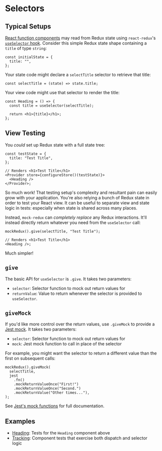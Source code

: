 # Selectors

## Typical Setups

[React function components](https://reactjs.org/docs/components-and-props.html) may read from Redux state using `react-redux`'s [`useSelector` hook](https://react-redux.js.org/api/hooks#useselector).
Consider this simple Redux state shape containing a `title` of type `string`:

```tsx
const initialState = {
  title: "",
};
```

Your state code might declare a `selectTitle` selector to retrieve that title:

```tsx
const selectTitle = (state) => state.title;
```

Your view code might use that selector to render the title:

```tsx
const Heading = () => {
  const title = useSelector(selectTitle);

  return <h1>{title}</h1>;
};
```

## View Testing

You _could_ set up Redux state with a full state tree:

```tsx
const testState = {
  title: "Test Title",
};

// Renders <h1>Test Title</h1>
<Provider store={configureStore()(testState)}>
  <Heading />
</Provider>;
```

So much work!
That testing setup's complexity and resultant pain can easily grow with your application.
You're also relying a bunch of Redux state in order to test your React view.
It can be useful to separate view and state logic in tests: especially when state is shared across many places.

Instead, `mock-redux` can _completely replace_ any Redux interactions.
It'll instead directly return whatever you need from the `useSelector` call:

```tsx
mockRedux().give(selectTitle, "Test Title");

// Renders <h1>Test Title</h1>
<Heading />;
```

Much simpler!

## `give`

The basic API for `useSelector` is `.give`.
It takes two parameters:

- `selector`: Selector function to mock out return values for
- `returnValue`: Value to return whenever the selector is provided to `useSelector`.

## `giveMock`

If you'd like more control over the return values, use `.giveMock` to provide a [Jest mock](https://jestjs.io/docs/en/mock-functions.html).
It takes two parameters:

- `selector`: Selector function to mock out return values for
- `mock`: Jest mock function to call in place of the selector

For example, you might want the selector to return a different value than the first on subsequent calls:

```tsx
mockRedux().giveMock(
  selectTitle,
  jest
    .fn()
    .mockReturnValueOnce("First!")
    .mockReturnValueOnce("Second.")
    .mockReturnValue("Other times..."),
);
```

See [Jest's mock functions](https://jestjs.io/docs/en/mock-functions.html) for full documentation.

## Examples

- [Heading](./examples/Heading/Heading.test.tsx): Tests for the `Heading` component above
- [Tracking](./examples/Tracking/Tracking.test.tsx): Component tests that exercise both dispatch and selector logic
